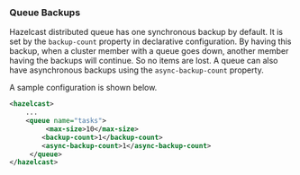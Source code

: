 ### Queue Backups

Hazelcast distributed queue has one synchronous backup by default. It is set by the `backup-count` property in declarative configuration. By having this backup, when a cluster member with a queue goes down, another member having the backups will continue. So no items are lost. A queue can also have asynchronous backups using the `async-backup-count` property.

A sample configuration is shown below.

```xml
<hazelcast>
    ...
    <queue name="tasks">
         <max-size>10</max-size>
        <backup-count>1</backup-count>
        <async-backup-count>1</async-backup-count>
     </queue>
</hazelcast>
```

